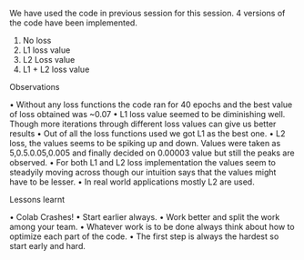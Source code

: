 We have used the code in previous session for this session. 4 versions of the code have been implemented. 
1)	No loss
2)	L1 loss value
3)	L2 Loss value
4)	L1 + L2 loss value


Observations

•	Without any loss functions the code ran for 40 epochs and the best value of loss obtained was ~0.07
•	L1 loss value seemed to be diminishing well. Though more iterations through different loss values can give us better results
•	Out of all the loss functions used we got L1 as the best one.
•	L2 loss, the values seems to be spiking up and down. Values were taken as 5,0.5.0.05,0.005 and finally decided on 0.00003 value but still the peaks are observed.
•	For both L1 and L2 loss implementation the values seem to steadyily moving across though our intuition says that the values might have to be lesser. 
•	In real world applications mostly L2 are used. 


Lessons learnt

•	Colab Crashes!
•	Start earlier always.
•	Work better and split the work among your team.
•	Whatever work is to be done always think about how to optimize each part of the code.
•	The first step is always the hardest so start early and hard. 
